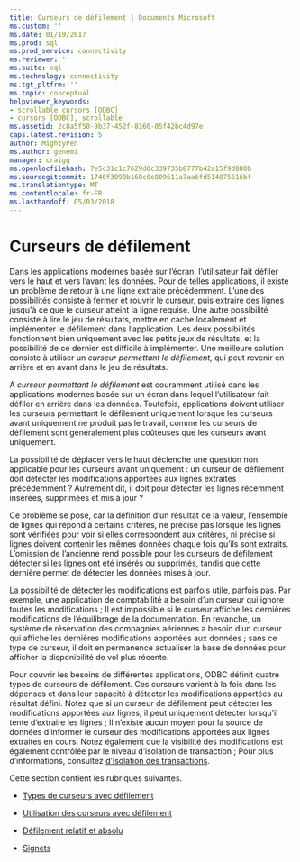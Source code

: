 ```yaml
---
title: Curseurs de défilement | Documents Microsoft
ms.custom: ''
ms.date: 01/19/2017
ms.prod: sql
ms.prod_service: connectivity
ms.reviewer: ''
ms.suite: sql
ms.technology: connectivity
ms.tgt_pltfrm: ''
ms.topic: conceptual
helpviewer_keywords:
- scrollable cursors [ODBC]
- cursors [ODBC], scrollable
ms.assetid: 2c8a5f50-9b37-452f-8160-05f42bc4d97e
caps.latest.revision: 5
author: MightyPen
ms.author: genemi
manager: craigg
ms.openlocfilehash: 7e5c31c1c7629d0c339735b8777b42a15f9d880b
ms.sourcegitcommit: 1740f3090b168c0e809611a7aa6fd514075616bf
ms.translationtype: MT
ms.contentlocale: fr-FR
ms.lasthandoff: 05/03/2018
---
```

# <a name="scrollable-cursors"></a>Curseurs de défilement
Dans les applications modernes basée sur l’écran, l’utilisateur fait défiler vers le haut et vers l’avant les données. Pour de telles applications, il existe un problème de retour à une ligne extraite précédemment. L’une des possibilités consiste à fermer et rouvrir le curseur, puis extraire des lignes jusqu'à ce que le curseur atteint la ligne requise. Une autre possibilité consiste à lire le jeu de résultats, mettre en cache localement et implémenter le défilement dans l’application. Les deux possibilités fonctionnent bien uniquement avec les petits jeux de résultats, et la possibilité de ce dernier est difficile à implémenter. Une meilleure solution consiste à utiliser un *curseur permettant le défilement,* qui peut revenir en arrière et en avant dans le jeu de résultats.  
  
 A *curseur permettant le défilement* est couramment utilisé dans les applications modernes basée sur un écran dans lequel l’utilisateur fait défiler en arrière dans les données. Toutefois, applications doivent utiliser les curseurs permettant le défilement uniquement lorsque les curseurs avant uniquement ne produit pas le travail, comme les curseurs de défilement sont généralement plus coûteuses que les curseurs avant uniquement.  
  
 La possibilité de déplacer vers le haut déclenche une question non applicable pour les curseurs avant uniquement : un curseur de défilement doit détecter les modifications apportées aux lignes extraites précédemment ? Autrement dit, il doit pour détecter les lignes récemment insérées, supprimées et mis à jour ?  
  
 Ce problème se pose, car la définition d’un résultat de la valeur, l’ensemble de lignes qui répond à certains critères, ne précise pas lorsque les lignes sont vérifiées pour voir si elles correspondent aux critères, ni précise si lignes doivent contenir les mêmes données chaque fois qu’ils sont extraits. L’omission de l’ancienne rend possible pour les curseurs de défilement détecter si les lignes ont été insérés ou supprimés, tandis que cette dernière permet de détecter les données mises à jour.  
  
 La possibilité de détecter les modifications est parfois utile, parfois pas. Par exemple, une application de comptabilité a besoin d’un curseur qui ignore toutes les modifications ; Il est impossible si le curseur affiche les dernières modifications de l’équilibrage de la documentation. En revanche, un système de réservation des compagnies aériennes a besoin d’un curseur qui affiche les dernières modifications apportées aux données ; sans ce type de curseur, il doit en permanence actualiser la base de données pour afficher la disponibilité de vol plus récente.  
  
 Pour couvrir les besoins de différentes applications, ODBC définit quatre types de curseurs de défilement. Ces curseurs varient à la fois dans les dépenses et dans leur capacité à détecter les modifications apportées au résultat défini. Notez que si un curseur de défilement peut détecter les modifications apportées aux lignes, il peut uniquement détecter lorsqu’il tente d’extraire les lignes ; Il n’existe aucun moyen pour la source de données d’informer le curseur des modifications apportées aux lignes extraites en cours. Notez également que la visibilité des modifications est également contrôlée par le niveau d’isolation de transaction ; Pour plus d’informations, consultez [d’Isolation des transactions](../../../odbc/reference/develop-app/transaction-isolation.md).  
  
 Cette section contient les rubriques suivantes.  
  
-   [Types de curseurs avec défilement](../../../odbc/reference/develop-app/scrollable-cursor-types.md)  
  
-   [Utilisation des curseurs avec défilement](../../../odbc/reference/develop-app/using-scrollable-cursors.md)  
  
-   [Défilement relatif et absolu](../../../odbc/reference/develop-app/relative-and-absolute-scrolling.md)  
  
-   [Signets](../../../odbc/reference/develop-app/bookmarks-odbc.md)
